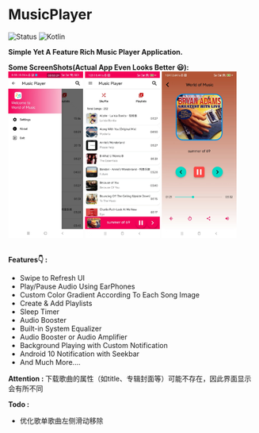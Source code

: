 # MusicPlayer
![Status](https://img.shields.io/badge/Status-Active-brightgreen)
![Kotlin](https://img.shields.io/badge/Kotlin-100%25-brightgreen)

<b>Simple Yet A Feature Rich Music Player Application.</b></br>


<b>Some ScreenShots(Actual App Even Looks Better 😃):</b></br>
<img src="https://github.com/xuhuabao/MusicPlayer/blob/master/music_player_screenshots/01.jpg" width=30% height=30%/>
<img src="https://github.com/xuhuabao/MusicPlayer/blob/master/music_player_screenshots/02.jpg" width=30% height=30%/>
<img src="https://github.com/xuhuabao/MusicPlayer/blob/master/music_player_screenshots/03.jpg" width=30% height=30%/>
<br>
<br>
  
 <b>Features👇 : </b>
<ul>
<li>Swipe to Refresh UI
<li>Play/Pause Audio Using EarPhones
<li>Custom Color Gradient According To Each Song Image
<li>Create & Add Playlists
<li>Sleep Timer
<li>Audio Booster
<li>Built-in System Equalizer
<li>Audio Booster or Audio Amplifier
<li>Background Playing with Custom Notification
<li>Android 10 Notification with Seekbar
<li>And Much More....
</ul>

<b>Attention : </b>
   下载歌曲的属性（如title、专辑封面等）可能不存在，因此界面显示会有所不同

<b>Todo : </b>
<ul>
<li> 优化歌单歌曲左侧滑动移除
</ul>